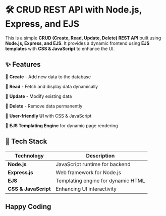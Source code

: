 # 🛠️ CRUD REST API with Node.js, Express, and EJS

This is a simple **CRUD (Create, Read, Update, Delete) REST API** built using **Node.js, Express, and EJS**. It provides a dynamic frontend using **EJS templates** with **CSS & JavaScript** to enhance the UI.

## ✨ Features

🔹 **Create** - Add new data to the database

🔹 **Read** - Fetch and display data dynamically

🔹 **Update** - Modify existing data

🔹 **Delete** - Remove data permanently

🔹 **User-friendly UI** with CSS & JavaScript  

🔹 **EJS Templating Engine** for dynamic page rendering  

## 🚀 Tech Stack

| Technology | Description |
|------------|------------|
| **Node.js** | JavaScript runtime for backend |
| **Express.js** | Web framework for Node.js |
| **EJS** | Templating engine for dynamic HTML |
| **CSS & JavaScript** | Enhancing UI interactivity |

## Happy Coding 

